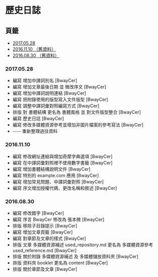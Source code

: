 歷史日誌
=======


## 頁籤


* [2017.05.28](#20170528)
* [2016.11.10 （舊資料）](#20161110)
* [2016.08.30 （舊資料）](#20160830)



### 2017.05.28


  * 編寫 增加中譯詞別名 [BwayCer]
  * 編寫 增加文章最後日期 並 微改序文 [BwayCer]
  * 編寫 增加中譯詞說明連結 [BwayCer]
  * 編寫 把附錄使用的版型寫入文件版型 [BwayCer]
  * 編寫 調整中譯詞彙對照編寫方式 [BwayCer]
  * 排版 對 書體結構 更名為 書體風格 並 對文件版型整合 [BwayCer]
  * 編寫 歷史日誌 [BwayCer]
  * 編寫 修改多媒體資源參考並增加非圖片檔案的參考寫法 [BwayCer]
  * ---- 重新整理過往資料



### 2016.11.10


  * 編寫 修改網址連結與增加奇摩字典選項 [BwayCer]
  * 編寫 在中譯詞彙對照裡不使用數字書籤 [BwayCer]
  * 編寫 增加書體結構說明文件 [BwayCer]
  * 編寫 特別的 example.com 應用 [BwayCer]
  * 編寫 增加常見問題、中譯詞彙對照 [BwayCer]
  * 編寫 序文增加授權代碼、更改名稱和敘述 [BwayCer]



### 2016.08.30


  * 編寫 修改錯字 [BwayCer]
  * 編寫 序言 BwayCer 修改為 張本微 [BwayCer]
  * 排版 移除子目錄提示 [BwayCer]
  * 編寫 增加文章頁籤 [BwayCer]
  * 編寫 對章節及文章的樣式 [BwayCer]
  * 排版 文章 多媒體資源補述 used\_repository.md 更名為 多媒體資源參考 used\_reference.md [BwayCer]
  * 排版 關於附錄 多媒體資源補述 及 多媒體儲放資料夾 [BwayCer]
  * 排版 資料夾 booklet 更名為 content [BwayCer]
  * 排版 關於章節及文章 [BwayCer]

